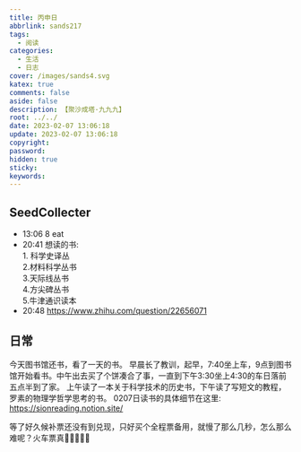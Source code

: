 ```yaml
---
title: 丙申日
abbrlink: sands217
tags:
  - 阅读
categories:
  - 生活
  - 日志
cover: /images/sands4.svg
katex: true
comments: false
aside: false
description: 【聚沙成塔·九九九】
root: ../../
date: 2023-02-07 13:06:18
update: 2023-02-07 13:06:18
copyright:
password:
hidden: true
sticky:
keywords:
---
```


## SeedCollecter
- 13:06 8 eat 
- 20:41 想读的书:<br>1. 科学史译丛<br>2.材料科学丛书<br>3.天际线丛书<br>4.方尖碑丛书<br>5.牛津通识读本
- 20:48 https://www.zhihu.com/question/22656071


## 日常
今天图书馆还书，看了一天的书。
早晨长了教训，起早，7:40坐上车，9点到图书馆开始看书。中午出去买了个饼凑合了事，一直到下午3:30坐上4:30的车日落前五点半到了家。
上午读了一本关于科学技术的历史书，下午读了写短文的教程，罗素的物理学哲学思考的书。
0207日读书的具体细节在这里: https://sionreading.notion.site/


等了好久候补票还没有到兑现，只好买个全程票备用，就慢了那么几秒，怎么那么难呢？火车票真🐶🐶🐶🐶🐶